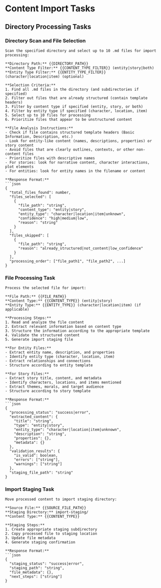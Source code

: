 # Content Import Tasks

## Directory Processing Tasks

### Directory Scan and File Selection
```
Scan the specified directory and select up to 10 .md files for import processing:

**Directory Path:** {{DIRECTORY_PATH}}
**Content Type Filter:** {{CONTENT_TYPE_FILTER}} (entity|story|both)
**Entity Type Filter:** {{ENTITY_TYPE_FILTER}} (character|location|item) (optional)

**Selection Criteria:**
1. Find all .md files in the directory (and subdirectories if specified)
2. Filter out files that are already structured (contain template headers)
3. Filter by content type if specified (entity, story, or both)
4. Filter by entity type if specified (character, location, item)
5. Select up to 10 files for processing
6. Prioritize files that appear to be unstructured content

**File Analysis Instructions:**
- Check if file contains structured template headers (Basic Information, Description, etc.)
- Look for entity-like content (names, descriptions, properties) or story content
- Avoid files that are clearly outlines, contexts, or other non-content files
- Prioritize files with descriptive names
- For stories: look for narrative content, character interactions, plot elements
- For entities: look for entity names in the filename or content

**Response Format:**
```json
{
  "total_files_found": number,
  "files_selected": [
    {
      "file_path": "string",
      "content_type": "entity|story",
      "entity_type": "character|location|item|unknown",
      "confidence": "high|medium|low",
      "reason": "string"
    }
  ],
  "files_skipped": [
    {
      "file_path": "string",
      "reason": "already_structured|not_content|low_confidence"
    }
  ],
  "processing_order": ["file_path1", "file_path2", ...]
}
```

### File Processing Task
```
Process the selected file for import:

**File Path:** {{FILE_PATH}}
**Content Type:** {{CONTENT_TYPE}} (entity|story)
**Entity Type:** {{ENTITY_TYPE}} (character|location|item) (if applicable)

**Processing Steps:**
1. Read and analyze the file content
2. Extract relevant information based on content type
3. Structure the information according to the appropriate template
4. Validate the structured content
5. Generate import staging file

**For Entity Files:**
- Extract entity name, description, and properties
- Identify entity type (character, location, item)
- Extract relationships and connections
- Structure according to entity template

**For Story Files:**
- Extract story title, content, and metadata
- Identify characters, locations, and items mentioned
- Extract themes, morals, and target audience
- Structure according to story template

**Response Format:**
```json
{
  "processing_status": "success|error",
  "extracted_content": {
    "title": "string",
    "type": "entity|story",
    "entity_type": "character|location|item|unknown",
    "description": "string",
    "properties": {},
    "metadata": {}
  },
  "validation_results": {
    "is_valid": boolean,
    "errors": ["string"],
    "warnings": ["string"]
  },
  "staging_file_path": "string"
}
```

### Import Staging Task
```
Move processed content to import staging directory:

**Source File:** {{SOURCE_FILE_PATH}}
**Staging Directory:** import-staging/
**Content Type:** {{CONTENT_TYPE}}

**Staging Steps:**
1. Create appropriate staging subdirectory
2. Copy processed file to staging location
3. Update file metadata
4. Generate staging confirmation

**Response Format:**
```json
{
  "staging_status": "success|error",
  "staging_path": "string",
  "file_metadata": {},
  "next_steps": ["string"]
}
```
